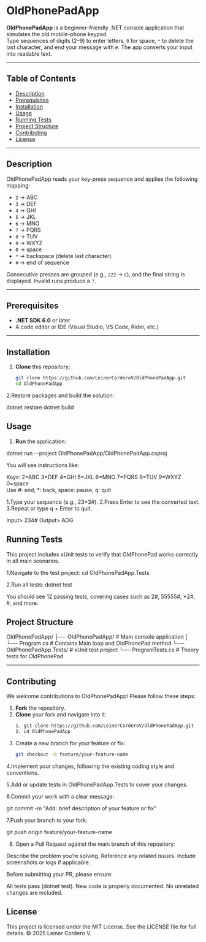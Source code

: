 ﻿# OldPhonePadApp

**OldPhonePadApp** is a beginner-friendly .NET console application that simulates the old mobile-phone keypad.  
Type sequences of digits (2–9) to enter letters, `0` for space, `*` to delete the last character, and end your message with `#`. The app converts your input into readable text.

---

## Table of Contents

- [Description](#description)  
- [Prerequisites](#prerequisites)  
- [Installation](#installation)  
- [Usage](#usage)  
- [Running Tests](#running-tests)  
- [Project Structure](#project-structure)  
- [Contributing](#contributing)  
- [License](#license)  

---

## Description

OldPhonePadApp reads your key-press sequence and applies the following mapping:

- `2` → ABC  
- `3` → DEF  
- `4` → GHI  
- `5` → JKL  
- `6` → MNO  
- `7` → PQRS  
- `8` → TUV  
- `9` → WXYZ  
- `0` → space  
- `*` → backspace (delete last character)  
- `#` → end of sequence  

Consecutive presses are grouped (e.g., `222` → `C`), and the final string is displayed. Invalid runs produce a `?`.

---

## Prerequisites

- **.NET SDK 6.0** or later  
- A code editor or IDE (Visual Studio, VS Code, Rider, etc.)

---

## Installation

1. **Clone** this repository:
   ```bash
   git clone https://github.com/LeinerCorderoV/OldPhonePadApp.git
   cd OldPhonePadApp

2.Restore packages and build the solution:

dotnet restore
dotnet build 

## Usage

1. **Run** the application:

dotnet run --project OldPhonePadApp/OldPhonePadApp.csproj

You will see instructions like:

Keys: 2=ABC 3=DEF 4=GHI 5=JKL 6=MNO 7=PQRS 8=TUV 9=WXYZ 0=space  
Use #: end, *: back, space: pause, q: quit

1.Type your sequence (e.g., 23*3#).
2.Press Enter to see the converted text.
3.Repeat or type q + Enter to quit.

Input> 234#
Output> ADG

## Running Tests

This project includes xUnit tests to verify that OldPhonePad works correctly in all main scenarios.

1.Navigate to the test project:
cd OldPhonePadApp.Tests

2.Run all tests:
dotnet test

You should see 12 passing tests, covering cases such as 2#, 55555#, *2#, #, and more.

## Project Structure

OldPhonePadApp/
├── OldPhonePadApp/           # Main console application
│   └── Program.cs            # Contains Main loop and OldPhonePad method
└── OldPhonePadApp.Tests/     # xUnit test project
    └── ProgramTests.cs       # Theory tests for OldPhonePad


---

## Contributing

We welcome contributions to OldPhonePadApp! Please follow these steps:

1. **Fork** the repository.  
2. **Clone** your fork and navigate into it:
   ```bash
   1. git clone https://github.com/LeinerCorderoV/OldPhonePadApp.git
   2. cd OldPhonePadApp

3. Create a new branch for your feature or fix:
   ```bash
   git checkout -b feature/your-feature-name
   ```
4.Implement your changes, following the existing coding style and conventions.

5.Add or update tests in OldPhonePadApp.Tests to cover your changes.

6.Commit your work with a clear message:

git commit -m "Add: brief description of your feature or fix"

7.Push your branch to your fork:

git push origin feature/your-feature-name

8. Open a Pull Request against the main branch of this repository:

Describe the problem you’re solving.
Reference any related issues.
Include screenshots or logs if applicable.

Before submitting your PR, please ensure:

All tests pass (dotnet test).
New code is properly documented.
No unrelated changes are included.

## License

This project is licensed under the MIT License.
See the LICENSE file for full details.
© 2025 Leiner Cordero V.